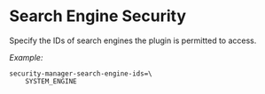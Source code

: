 # Search Engine Security

Specify the IDs of search engines the plugin is permitted to access. 

*Example:*

	security-manager-search-engine-ids=\
		SYSTEM_ENGINE
